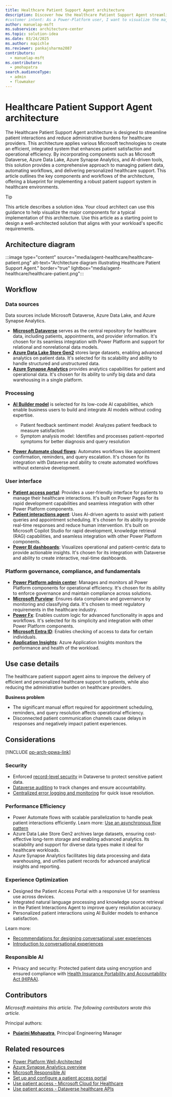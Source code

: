 ```yaml
---
title: Healthcare Patient Support Agent architecture
description: Discover how the Healthcare Patient Support Agent streamlines patient interactions and reduces administrative burdens for healthcare providers.
#customer intent: As a Power-Platform user, I want to visualize the major components of the Healthcare Patient Support Agent architecture so that I can design a well-architected solution.
author: manuelap-msft
ms.subservice: architecture-center
ms.topic: solution-idea
ms.date: 03/24/2025
ms.author: mapichle
ms.reviewer: pankajsharma2087
contributors:
  - manuelap-msft
ms.contributors:
  - pmohapatra
search.audienceType:
  - admin
  - flowmaker
---
```



# Healthcare Patient Support Agent architecture

The Healthcare Patient Support Agent architecture is designed to streamline patient interactions and reduce administrative burdens for healthcare providers. This architecture applies various Microsoft technologies to create an efficient, integrated system that enhances patient satisfaction and operational efficiency. By incorporating components such as Microsoft Dataverse, Azure Data Lake, Azure Synapse Analytics, and AI-driven tools, this solution provides a comprehensive approach to managing patient data, automating workflows, and delivering personalized healthcare support. This article outlines the key components and workflows of the architecture, offering a blueprint for implementing a robust patient support system in healthcare environments.

> [!TIP]
> This article describes a solution idea. Your cloud architect can use this guidance to help visualize the major components for a typical implementation of this architecture. Use this article as a starting point to design a well-architected solution that aligns with your workload's specific requirements.

## Architecture diagram

:::image type="content" source="media/agent-healthcare/healthcare-patient.png" alt-text="Architecture diagram illustrating Healthcare Patient Support Agent." border="true" lightbox="media/agent-healthcare/healthcare-patient.png":::

## Workflow

### Data sources

Data sources include Microsoft Dataverse, Azure Data Lake, and Azure Synapse Analytics.

- **[Microsoft Dataverse](/power-apps/maker/data-platform/)** serves as the central repository for healthcare data, including patients, appointments, and provider information. It's chosen for its seamless integration with Power Platform and support for relational and nonrelational data models.
- **[Azure Data Lake Store Gen2](/azure/storage/blobs/data-lake-storage-introduction)** stores large datasets, enabling advanced analytics on patient data. It's selected for its scalability and ability to handle structured and unstructured data.
- **[Azure Synapse Analytics](/azure/synapse-analytics/overview-what-is)** provides analytics capabilities for patient and operational data. It's chosen for its ability to unify big data and data warehousing in a single platform.

### Processing

- **[AI Builder model](/ai-builder/)** is selected for its low-code AI capabilities, which enable business users to build and integrate AI models without coding expertise.
  - Patient feedback sentiment model: Analyzes patient feedback to measure satisfaction
  - Symptom analysis model: Identifies and processes patient-reported symptoms for better diagnosis and query resolution

- **[Power Automate cloud flows](/power-automate/overview-cloud)**: Automates workflows like appointment confirmation, reminders, and query escalation. It's chosen for its integration with Dataverse and ability to create automated workflows without extensive development.

### User interface

- **[Patient access portal](/power-pages/)**: Provides a user-friendly interface for patients to manage their healthcare interactions. It's built on Power Pages for its rapid development capabilities and seamless integration with other Power Platform components.
- **[Patient interactions agent](/microsoft-copilot-studio/)**: Uses AI-driven agents to assist with patient queries and appointment scheduling. It's chosen for its ability to provide real-time responses and reduce human intervention. It's built on Microsoft Copilot Studio for rapid development, knowledge retrieval (RAG) capabilities, and seamless integration with other Power Platform components.
- **[Power BI dashboards](/power-bi/)**: Visualizes operational and patient-centric data to provide actionable insights. It's chosen for its integration with Dataverse and ability to create interactive, real-time dashboards.

### Platform governance, compliance, and fundamentals

- **[Power Platform admin center](/power-platform/admin/new-admin-center)**: Manages and monitors all Power Platform components for operational efficiency. It's chosen for its ability to enforce governance and maintain compliance across solutions.
- **[Microsoft Purview](/purview/purview)**: Ensures data compliance and governance by monitoring and classifying data. It's chosen to meet regulatory requirements in the healthcare industry.
- **[Power Fx](/power-platform/power-fx/overview)**: Enables custom logic for advanced functionality in apps and workflows. It's selected for its simplicity and integration with other Power Platform components.
- **[Microsoft Entra ID](/entra/fundamentals/whatis)**: Enables checking of access to data for certain individuals. 
- **[Application Insights](/microsoft-copilot-studio/advanced-bot-framework-composer-capture-telemetry)**: Azure Application Insights monitors the performance and health of the workload.

## Use case details

The healthcare patient support agent aims to improve the delivery of efficient and personalized healthcare support to patients, while also reducing the administrative burden on healthcare providers.

**Business problem**

- The significant manual effort required for appointment scheduling, reminders, and query resolution affects operational efficiency.
- Disconnected patient communication channels cause delays in responses and negatively impact patient experiences.

## Considerations

[!INCLUDE [pp-arch-ppwa-link](../../includes/pp-arch-ppwa-link.md)]

### Security

- Enforced [record-level security](/power-platform/admin/wp-security-cds#record-level-security-in-dataverse) in Dataverse to protect sensitive patient data.
- [Dataverse auditing](../key-concepts/dataverse-auditing.md) to track changes and ensure accountability.
- [Centralized error logging and monitoring](/power-platform/well-architected/security/monitor-threats) for quick issue resolution.

### Performance Efficiency

- Power Automate flows with scalable parallelization to handle peak patient interactions efficiently. Learn more: [Use an asynchronous flow pattern](/power-automate/guidance/coding-guidelines/asychronous-flow-pattern)
- Azure Data Lake Store Gen2 archives large datasets, ensuring cost-effective long-term storage and enabling advanced analytics. Its scalability and support for diverse data types make it ideal for healthcare workloads.
- Azure Synapse Analytics facilitates big data processing and data warehousing, and unifies patient records for advanced analytical insights and reporting.

### Experience Optimization

- Designed the Patient Access Portal with a responsive UI for seamless use across devices.
- Integrated natural language processing and knowledge source retrieval in the Patient Interactions Agent to improve query resolution accuracy.
- Personalized patient interactions using AI Builder models to enhance satisfaction.

Learn more:

- [Recommendations for designing conversational user experiences](/power-platform/well-architected/experience-optimization/conversation-design)
- [Introduction to conversational experiences](/microsoft-copilot-studio/guidance/cux-overview)

### Responsible AI

- Privacy and security: Protected patient data using encryption and ensured compliance with [Health Insurance Portability and Accountability Act (HIPAA)](/compliance/regulatory/offering-hipaa-hitech).

## Contributors

_Microsoft maintains this article. The following contributors wrote this article._

Principal authors:

- **[Pujarini Mohapatra](https://www.linkedin.com/in/biswapm/)**, Principal Engineering Manager

## Related resources

- [Power Platform Well-Architected](/power-platform/well-architected)
- [Azure Synapse Analytics overview](/azure/synapse-analytics/)
- [Microsoft Responsible AI](https://www.microsoft.com/en-in/ai/responsible-ai)
- [Set up and configure a patient access portal](/dynamics365/industry/healthcare/configure-portals?toc=%2Findustry%2Fhealthcare%2Ftoc.json&bc=%2Findustry%2Fbreadcrumb%2Ftoc.json)
- [Use patient access - Microsoft Cloud for Healthcare](/dynamics365/industry/healthcare/use-patient-access#patient-portal)
- [Use patient access - Dataverse healthcare APIs](/dynamics365/industry/healthcare/dataverse-healthcare-apis-overview?toc=%2Findustry%2Fhealthcare%2Ftoc.json&bc=%2Findustry%2Fbreadcrumb%2Ftoc.json#dataverse-healthcare-apis)
